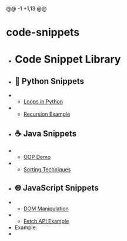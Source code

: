   @@ -1 +1,13 @@
  # code-snippets
+ # Code Snippet Library
+ ## 🐍 Python Snippets
+ - [Loops in Python](loops.py)
+ - [Recursion Example](recursion.py)
+ ## ☕ Java Snippets
+ - [OOP Demo](OOPDemo.java)
+ - [Sorting Techniques](Sorting.java)
+ ## 🌐 JavaScript Snippets
+ - [DOM Manipulation](dom-manipulation.js)
+ - [Fetch API Example](fetchAPI.js)
+ Example:
+

